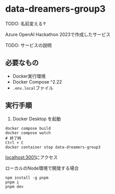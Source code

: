 # data-dreamers-group3

TODO: 名前変える↑

Azure OpenAI Hackathon 2023で作成したサービス

TODO: サービスの説明

## 必要なもの

- Docker実行環境
- Docker Compose ^2.22
- `.env.local`ファイル

## 実行手順

1. Docker Desktop を起動

```
docker compose build
docker compose watch
# 終了時
Ctrl + C
docker container stop data-dreamers-group3
```

[localhost:3001](http://localhost:3001)にアクセス


ローカルのNode環境で開発する場合

```
npm install -g pnpm
pnpm i
pnpm dev
```